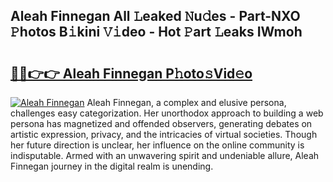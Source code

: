 ## Aleah Finnegan All 𝙻eaked 𝙽u𝚍es - Part-NXO 𝙿hotos B𝚒kini 𝚅𝚒deo - Hot 𝙿art 𝙻eaks IWmoh

# <h2><a href="http://ld2b5q.urlbe.top/?page=Aleah+Finnegan">🔗🔗👉👉 Aleah Finnegan P𝚑oto𝚜Vid𝚎o</a></h2>

[![Aleah Finnegan](https://i.imgur.com/eBuTRDB.gif)](http://ld2b5q.urlbe.top/?page=Aleah+Finnegan)
Aleah Finnegan, a complex and elusive persona, challenges easy categorization. Her unorthodox approach to building a web persona has magnetized and offended observers, generating debates on artistic expression, privacy, and the intricacies of virtual societies. Though her future direction is unclear, her influence on the online community is indisputable. Armed with an unwavering spirit and undeniable allure, Aleah Finnegan journey in the digital realm is unending.
